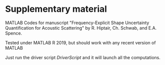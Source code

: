 # Supplementary material

MATLAB Codes for manuscript "Frequency-Explicit Shape Uncertainty Quantification for Acoustic Scattering" by R. Hiptair, Ch. Schwab, and E.A. Spence.

Tested under MATLAB R 2019, but should work with any recent version of MATLAB

Just run the driver script _DriverScript_ and it will launch all the computations.
